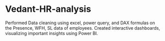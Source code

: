 # Vedant-HR-analysis
Performed Data cleaning using excel, power query, and DAX formulas on the Presence, WFH, SL data of employees. Created interactive dashboards, visualizing important insights using Power BI.
